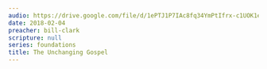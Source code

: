 ```yaml
---
audio: https://drive.google.com/file/d/1ePTJ1P7IAc8fq34YmPtIfrx-c1UOK1ei/view
date: 2018-02-04
preacher: bill-clark
scripture: null
series: foundations
title: The Unchanging Gospel
---
```

